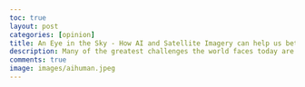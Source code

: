 ```yaml
---
toc: true
layout: post
categories: [opinion]
title: An Eye in the Sky - How AI and Satellite Imagery can help us better understand our changing world
description: Many of the greatest challenges the world faces today are global in nature, AI and satellite images is a powerful technology that holds huge potential for helping us solve many problems we face.
comments: true
image: images/aihuman.jpeg
---
```


